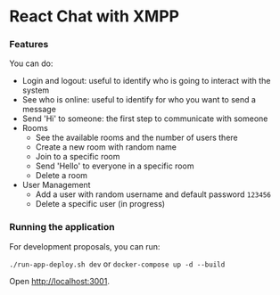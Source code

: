 # React Chat with XMPP

### Features
You can do:
- Login and logout: useful to identify who is going to interact with the system
- See who is online: useful to identify for who you want to send a message
- Send 'Hi' to someone: the first step to communicate with someone
- Rooms
  - See the available rooms and the number of users there
  - Create a new room with random name
  - Join to a specific room
  - Send 'Hello' to everyone in a specific room
  - Delete a room
- User Management
  - Add a user with random username and default password `123456`
  - Delete a specific user (in progress)

### Running the application 
For development proposals, you can run:

`./run-app-deploy.sh dev` 
or 
`docker-compose up -d --build`

Open [http://localhost:3001](http://localhost:3001).
